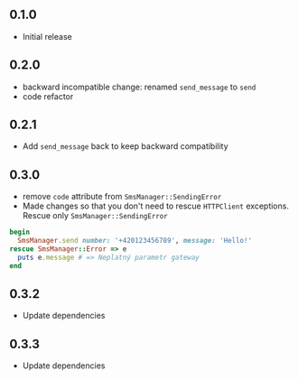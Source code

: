 0.1.0
-----
* Initial release

0.2.0
-----
* backward incompatible change: renamed `send_message` to `send`
* code refactor

0.2.1
-----
* Add `send_message` back to keep backward compatibility

0.3.0
-----
* remove `code` attribute from `SmsManager::SendingError`
* Made changes so that you don't need to rescue `HTTPClient` exceptions. Rescue only `SmsManager::SendingError`

```ruby
begin
  SmsManager.send number: '+420123456789', message: 'Hello!'
rescue SmsManager::Error => e
  puts e.message # => Neplatný parametr gateway
end
```

0.3.2
-----
* Update dependencies

0.3.3
-----
* Update dependencies